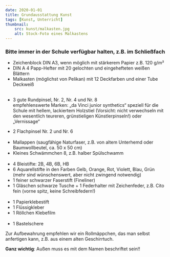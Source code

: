 ```yaml
---
date: 2020-01-01
title: Grundausstattung Kunst
tags: [Kunst, Unterricht]
thumbnail: 
    src: kunst/malkasten.jpg
    alt: Stock-Foto eines Malkastens 
---
```

<h3> Bitte immer in der Schule verfügbar halten, z.B. im Schließfach</h3>
<ul>
    <li>Zeichenblock DIN A3, wenn möglich mit stärkerem Papier z.B. 120 g/m²</li>
    <li>DIN A 4 Papp-Hefter mit 20 gelochten und eingehefteten weißen Blättern</li>
    <li>Malkasten (möglichst von Pelikan) mit 12 Deckfarben und einer Tube Deckweiß</li>
    <br>
    <li>
        <p>
            3 gute Rundpinsel, Nr. 2, Nr. 4 und Nr. 8
            <br>
            empfehlenswerte Marken: „da Vinci junior synthetics“ speziell für die Schule mit hellem, lackiertem Holzstiel (Vorsicht: nicht verwechseln mit den wesentlich teureren, grünstieligen Künstlerpinseln!) oder „Vernissage“
        </p>
    </li>
    <li>2 Flachpinsel Nr. 2 und Nr. 6</li>
    <br>
    <li>Mallappen (saugfähige Naturfaser, z.B. von altem Unterhemd oder Baumwollbeutel, ca. 50 x 50 cm)</li>
    <li>Kleines Schwämmchen 8, z.B. halber Spülschwamm</li>
    <br>
    <li>4 Bleistifte: 2B, 4B, 6B, HB</li>
    <li>6 Aquarellstifte in den Farben Gelb, Orange, Rot, Violett, Blau, Grün (mehr sind wünschenswert, aber nicht zwingend notwendig)</li>
    <li>1 feiner schwarzer Faserstift (Fineliner)</li>
    <li>1 Gläschen schwarze Tusche + 1 Federhalter mit Zeichenfeder, z.B. Cito fein (vorne spitz, keine Schreibfedern!)</li>
    <br>
    <li>1 Papierklebestift</li>
    <li>1 Flüssigkleber</li>
    <li>1 Röllchen Klebefilm</li>
    <br>
    <li>1 Bastelschere</li>
</ul>
    
<p>Zur Aufbewahrung empfehlen wir ein Rollmäppchen, das man selbst anfertigen kann, z.B. aus einem alten Geschirrtuch.</p>
<p><strong>Ganz wichtig</strong>: Außen muss es mit dem Namen beschriftet sein!!</p>
